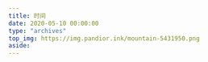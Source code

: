 ```yaml
---
title: 时间
date: 2020-05-10 00:00:00 
type: "archives" 
top_img: https://img.pandior.ink/mountain-5431950.png
aside:
---
```

